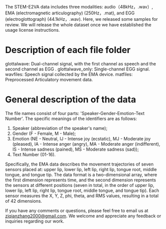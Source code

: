 The STEM-E2VA data includes three modalities: audio（48kHz，.wav）, EMA (electromagnetic articulography) (250Hz，.mat), and EGG (electroglottograph) (44.1kHz，.wav). Here, we released some samples for review. We will release the whole dataset once we have established the usage license instructions.

# Description of each file folder
glottalwave: Dual-channel signal, with the first channel as speech and the second channel as EGG .
glottalwave_only: Single-channel EGG signal.
wavfiles: Speech signal collected by the EMA  device.
matfiles: Preprocessed Articulatory movement data.

# General description of the data
The file names consist of four parts: 'Speaker-Gender-Emotion-Text Number'. The specific meanings of the identifiers are as follows:
1. Speaker (abbreviation of the speaker's name);
2. Gender (F - Female, M - Male);
3. Emotion (NE - Neutral, IJ - Intense joy (ecstatic), MJ - Moderate joy (pleased), IA - Intense anger (angry), MA - Moderate anger (indifferent), IS - Intense sadness (pained), MS - Moderate sadness (sad));
4. Text Number (01-16).

Specifically, the EMA data describes the movement trajectories of seven sensors placed at: upper lip, lower lip, left lip, right lip, tongue root, middle tongue, and tongue tip.
The data format is a two-dimensional array, where the first dimension represents time, and the second dimension represents the sensors at different positions (seven in total, in the order of upper lip, lower lip, left lip, right lip, tongue root, middle tongue, and tongue tip). Each sensor measures the X, Y, Z, phi, theta, and RMS values, resulting in a total of 42 dimensions.

If you have any comments or questions, please feel free to email us at ziqianzhang2000@gmail.com. We welcome and appreciate any feedback or inquiries regarding our work.
